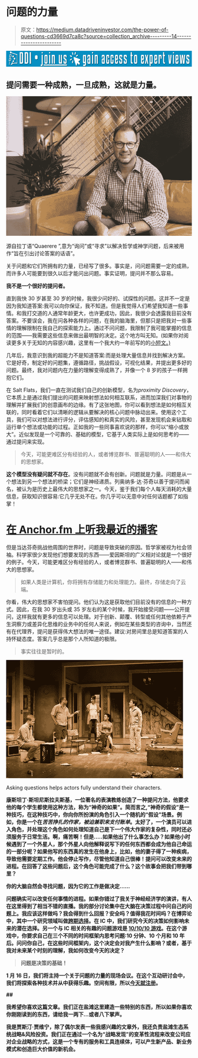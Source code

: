 # 问题的力量

> 原文：<https://medium.datadriveninvestor.com/the-power-of-questions-cd3669d7ca8c?source=collection_archive---------14----------------------->

[![](img/66f0b8c107c396f2c52957f8431bdc30.png)](http://www.track.datadriveninvestor.com/J12U)

## 提问需要一种成熟，一旦成熟，这就是力量。

![](img/953224c9112dec365528418447bf1613.png)

源自拉丁语“Quaerere ”,意为“询问”或“寻求”以解决哲学或神学问题，后来被用作“旨在引出讨论答案的话语”。

关于问题和它们所拥有的力量，已经写了很多。事实是，问问题需要一定的成熟，而许多人可能要到很久以后才能问出问题。事实证明，提问并不那么容易。

**我不是一个很好的提问者。**

直到我快 30 岁甚至 30 岁的时候，我很少问好的、试探性的问题。这并不一定是因为我知道答案:我可以向你保证，我不知道。但是我觉得人们希望我知道一些事情。和我打交道的人通常年龄更大，也许更成功，因此，我很少会透露我目前没有答案。不要误会，我在问各种各样的问题，在我的脑海里，但那只是把我对一些事情的理解限制在我自己的探索能力上。通过不问问题，我限制了我可能掌握的信息的范围——我需要这些信息来做出最明智的决定。这个地方叫无知。(如果你对阅读更多关于无知的内容感兴趣，这里有一个我大约一年前写的的[小短文。)](https://www.linkedin.com/pulse/when-ignorance-good-justin-j%C3%A4rvinen/)

几年后，我意识到我的超能力不是知道答案:而是处理大量信息并找到解决方案。它是好奇，制定好的问题集，遵循路径，挑战假设，可视化结果，并提出更多好的问题。最终，我对问题内在力量的理解变得成熟了，并像一个 8 岁的孩子一样拥抱它们。

在 Salt Flats，我们一直在测试我们自己的创新模型，名为*proximity Discovery*，它本质上是通过我们提出的问题来映射想法如何相互联系，进而加深我们对事物的理解并扩展我们的创意画布的边缘。有了这张地图，你可以看到想法是如何相互关联的，同时看着它们以清晰的逻辑从要解决的核心问题中脉动出来。使用这个工具，我们可以对想法进行评分，评估感知的和真实的风险，甚至发现机会来钻取和运行单个想法或功能的过程。正如我的一些同事喜欢说的那样，你可以“缩小或放大”。近似发现是一个可靠的、基础的模型，它基于人类实际上是如何思考的——通过提问来实现。

> 今天，可能更难区分有经验的人，或者博览群书、普遍聪明的人——和伟大的思想家。

**这个模型没有疑问就不存在**。没有问题就不会有创新。问题就是力量。问题是从一个想法到另一个想法的桥梁；它们是神经递质。列奥纳多·达·芬奇以善于提问而闻名，被认为是历史上最伟大的思想家之一。今天，鉴于我们每个人每天消耗的大量信息，获取知识很容易:它几乎无处不在。你几乎可以无意中对任何话题都了如指掌！

# [在 Anchor.fm 上听我最近的播客](https://anchor.fm/justin-jarvinen)

但是当达芬奇挑战他周围的世界时，问题是导致突破的原因。哲学家被视为社会领袖。科学家很少发现他们想要发现的东西——爱因斯坦的广义相对论就是一个很好的例子。今天，可能更难区分有经验的人，或者博览群书、普遍聪明的人——和伟大的思想家。

> 如果人类是计算机，你将拥有存储能力和处理能力。最终，存储走向了云端。

你看，伟大的思想家不害怕提问。他们认为这是获取他们目前没有的信息的一种方式。因此，在我 30 岁出头或 35 岁左右的某个时候，我开始接受问题——公开提问，这样我就有更多的信息可以处理。对于创新、颠覆、转型或任何其他依赖于产生洞察力或差异化思维的业务中的任何人来说，例如在某些类型的咨询中，当然还有在代理界，提问是获得伟大想法的唯一途径。建议:对房间里总是知道答案的人持怀疑态度。答案几乎总是那个人所知道的极限。

> 事实往往是暂时的。

![](img/62ae78ea54cd77d85463607eaf49cd8e.png)

Asking questions helps actors fully understand their characters.

[](http://broadwayeducators.com/stanislavski-method-magic-if-and-illusion-of-the-first-time/)**康斯坦丁·斯坦尼斯拉夫斯基，一位著名的表演教练创造了一种提问方法，他要求他的每个学生都使用这种方法，称为“神奇的如果”。简而言之,“神奇的假设”是一种技巧，在这种技巧中，你向你所扮演的角色引入一个随机的“假设”场景。例如，你是一个在*苦苦挣扎的作家，被迫兼职来支付账单*。太好了，一个演员可以进入角色，并处理这个角色如何处理知道自己是下一个伟大作家的复杂性，同时还必须服务于日常生活。啊，痛苦啊！但是…..如果他出了什么事怎么办？如果他小时候遇到了一个外星人，那个外星人向他解释说写下的任何东西都会成为他自己命运的一部分呢？如果他写的东西真的发生在他身上，比如，他的妻子得了一种疾病，导致他需要定期工作。他会停止写作，尽管他知道自己很棒！提问可以改变未来的进程。在回答了这些问题后，这个角色可能完成了什么？这个故事会把我们带到哪里？**

****你的大脑自然会寻找问题，因为它的工作是做决定……****

**问题确实可以改变任何事情的进程。如果你错过了我关于神经经济学的演讲，有人在这里得到了相当不错的直播。我的部分讨论集中在大脑在决策过程中问自己的问题上。我应该这样做吗？我会得到什么回报？安全吗？值得我花时间吗？在博弈论中，其中一个研究领域叫做[跨期选择](https://en.wikipedia.org/wiki/Intertemporal_choice)。在 IC 中，我们研究今天的决策如何影响未来的潜在选择。另一个与 IC 相关的有趣的问题游戏是 [10/10/10 游戏](https://www.fastcompany.com/3007613/10-10-10-rule-tough-decisions)。在这个游戏中，你要求自己在三个不同的时间框架内思考问题:10 分钟、10 个月和 10 年后。问问你自己，在这些时间框架内，这个决定会对我产生什么影响？或者，基于我对未来某个时刻的理解，我如何改变今天的决定？**

> **问题是决策的基础！**

**1 月 16 日，我们将主持一个关于问题的力量的现场会议。在这个互动研讨会中，我们将探索各种技术并从中获得乐趣。空间有限，所以[今天就注册](https://www.eventbrite.com/e/the-power-of-questions-tickets-52506903562)。**

**##**

****我希望你喜欢这篇文章。我们正在盐滩这里建造一些特别的东西，所以如果你喜欢你刚刚读到的东西，请给我一两下…或者八下掌声。****

****我是贾斯汀·贾维宁，除了偶尔发表一些我感兴趣的文章外，我还负责盐滩生态系统战略&风险投资。我们正在通过一个名为“战略发现”的变革性流程来改变公司应对企业战略的方式，这是一个专有的服务和工具连续体，可以产生新产品、新业务模式和创造巨大价值的新机会。****